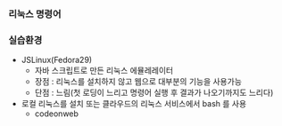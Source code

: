 ### 리눅스 명령어
### 실습환경

- JSLinux(Fedora29)
  - 자바 스크립트로 만든 리눅스 에뮬레레이터
  - 장점 : 리눅스를 설치하지 않고 웹으로 대부분의 기능을 사용가능
  - 단점 : 느림(첫 로딩이 느리고 명령어 실행 후 결과가 나오기까지도 느리다)
- 로컬 리눅스를 설치 또는 클라우드의 리눅스 서비스에서 bash 를 사용
  - codeonweb
```shell

```
